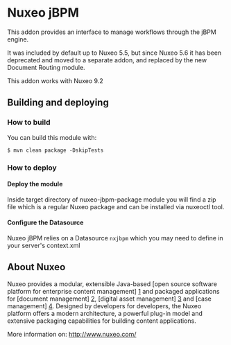 # Nuxeo jBPM

This addon provides an interface to manage workflows through the jBPM engine.

It was included by default up to Nuxeo 5.5, but since Nuxeo 5.6 it has been deprecated and moved
to a separate addon, and replaced by the new Document Routing module.

This addon works with Nuxeo 9.2


## Building and deploying

### How to build

You can build this module with:

    $ mvn clean package -DskipTests

### How to deploy

#### Deploy the module

Inside target directory of nuxeo-jbpm-package module you will find a zip file which is a regular Nuxeo package and can be installed via nuxeoctl tool.

#### Configure the Datasource

Nuxeo jBPM relies on a Datasource `nxjbpm` which you may need to define in your server's context.xml

## About Nuxeo

Nuxeo provides a modular, extensible Java-based [open source software platform for enterprise content management] [1] and packaged applications for [document management] [2], [digital asset management] [3] and [case management] [4]. Designed by developers for developers, the Nuxeo platform offers a modern architecture, a powerful plug-in model and extensive packaging capabilities for building content applications.

[1]: http://www.nuxeo.com/en/products/ep
[2]: http://www.nuxeo.com/en/products/document-management
[3]: http://www.nuxeo.com/en/products/dam
[4]: http://www.nuxeo.com/en/products/case-management

More information on: <http://www.nuxeo.com/>


